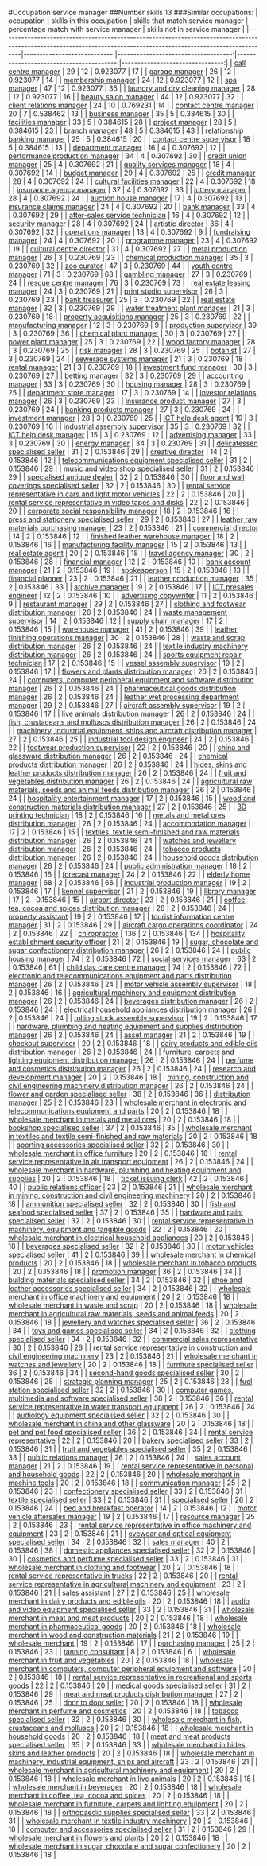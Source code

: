 #Occupation service manager
##Number skills 13
###Similar occupations:
| occupation                                                                                                                                                        |   skills in this occupation |   skills that match service manager |   percentage match with service manager |   skills not in service manager |
|:------------------------------------------------------------------------------------------------------------------------------------------------------------------|----------------------------:|------------------------------------:|----------------------------------------:|--------------------------------:|
| [call centre manager](call_centre_manager.md)                                                                                                                     |                          29 |                                  12 |                                0.923077 |                              17 |
| [garage manager](garage_manager.md)                                                                                                                               |                          26 |                                  12 |                                0.923077 |                              14 |
| [membership manager](membership_manager.md)                                                                                                                       |                          24 |                                  12 |                                0.923077 |                              12 |
| [spa manager](spa_manager.md)                                                                                                                                     |                          47 |                                  12 |                                0.923077 |                              35 |
| [laundry and dry cleaning manager](laundry_and_dry_cleaning_manager.md)                                                                                           |                          28 |                                  12 |                                0.923077 |                              16 |
| [beauty salon manager](beauty_salon_manager.md)                                                                                                                   |                          44 |                                  12 |                                0.923077 |                              32 |
| [client relations manager](client_relations_manager.md)                                                                                                           |                          24 |                                  10 |                                0.769231 |                              14 |
| [contact centre manager](contact_centre_manager.md)                                                                                                               |                          20 |                                   7 |                                0.538462 |                              13 |
| [business manager](business_manager.md)                                                                                                                           |                          35 |                                   5 |                                0.384615 |                              30 |
| [facilities manager](facilities_manager.md)                                                                                                                       |                          33 |                                   5 |                                0.384615 |                              28 |
| [project manager](project_manager.md)                                                                                                                             |                          28 |                                   5 |                                0.384615 |                              23 |
| [branch manager](branch_manager.md)                                                                                                                               |                          48 |                                   5 |                                0.384615 |                              43 |
| [relationship banking manager](relationship_banking_manager.md)                                                                                                   |                          25 |                                   5 |                                0.384615 |                              20 |
| [contact centre supervisor](contact_centre_supervisor.md)                                                                                                         |                          18 |                                   5 |                                0.384615 |                              13 |
| [department manager](department_manager.md)                                                                                                                       |                          16 |                                   4 |                                0.307692 |                              12 |
| [performance production manager](performance_production_manager.md)                                                                                               |                          34 |                                   4 |                                0.307692 |                              30 |
| [credit union manager](credit_union_manager.md)                                                                                                                   |                          25 |                                   4 |                                0.307692 |                              21 |
| [quality services manager](quality_services_manager.md)                                                                                                           |                          18 |                                   4 |                                0.307692 |                              14 |
| [budget manager](budget_manager.md)                                                                                                                               |                          29 |                                   4 |                                0.307692 |                              25 |
| [credit manager](credit_manager.md)                                                                                                                               |                          28 |                                   4 |                                0.307692 |                              24 |
| [cultural facilities manager](cultural_facilities_manager.md)                                                                                                     |                          22 |                                   4 |                                0.307692 |                              18 |
| [insurance agency manager](insurance_agency_manager.md)                                                                                                           |                          37 |                                   4 |                                0.307692 |                              33 |
| [lottery manager](lottery_manager.md)                                                                                                                             |                          28 |                                   4 |                                0.307692 |                              24 |
| [auction house manager](auction_house_manager.md)                                                                                                                 |                          17 |                                   4 |                                0.307692 |                              13 |
| [insurance claims manager](insurance_claims_manager.md)                                                                                                           |                          24 |                                   4 |                                0.307692 |                              20 |
| [bank manager](bank_manager.md)                                                                                                                                   |                          33 |                                   4 |                                0.307692 |                              29 |
| [after-sales service technician](after-sales_service_technician.md)                                                                                               |                          16 |                                   4 |                                0.307692 |                              12 |
| [security manager](security_manager.md)                                                                                                                           |                          28 |                                   4 |                                0.307692 |                              24 |
| [artistic director](artistic_director.md)                                                                                                                         |                          36 |                                   4 |                                0.307692 |                              32 |
| [operations manager](operations_manager.md)                                                                                                                       |                          13 |                                   4 |                                0.307692 |                               9 |
| [fundraising manager](fundraising_manager.md)                                                                                                                     |                          24 |                                   4 |                                0.307692 |                              20 |
| [programme manager](programme_manager.md)                                                                                                                         |                          23 |                                   4 |                                0.307692 |                              19 |
| [cultural centre director](cultural_centre_director.md)                                                                                                           |                          31 |                                   4 |                                0.307692 |                              27 |
| [metal production manager](metal_production_manager.md)                                                                                                           |                          26 |                                   3 |                                0.230769 |                              23 |
| [chemical production manager](chemical_production_manager.md)                                                                                                     |                          35 |                                   3 |                                0.230769 |                              32 |
| [zoo curator](zoo_curator.md)                                                                                                                                     |                          47 |                                   3 |                                0.230769 |                              44 |
| [youth centre manager](youth_centre_manager.md)                                                                                                                   |                          71 |                                   3 |                                0.230769 |                              68 |
| [gambling manager](gambling_manager.md)                                                                                                                           |                          27 |                                   3 |                                0.230769 |                              24 |
| [rescue centre manager](rescue_centre_manager.md)                                                                                                                 |                          76 |                                   3 |                                0.230769 |                              73 |
| [real estate leasing manager](real_estate_leasing_manager.md)                                                                                                     |                          24 |                                   3 |                                0.230769 |                              21 |
| [print studio supervisor](print_studio_supervisor.md)                                                                                                             |                          26 |                                   3 |                                0.230769 |                              23 |
| [bank treasurer](bank_treasurer.md)                                                                                                                               |                          25 |                                   3 |                                0.230769 |                              22 |
| [real estate manager](real_estate_manager.md)                                                                                                                     |                          32 |                                   3 |                                0.230769 |                              29 |
| [water treatment plant manager](water_treatment_plant_manager.md)                                                                                                 |                          21 |                                   3 |                                0.230769 |                              18 |
| [property acquisitions manager](property_acquisitions_manager.md)                                                                                                 |                          25 |                                   3 |                                0.230769 |                              22 |
| [manufacturing manager](manufacturing_manager.md)                                                                                                                 |                          12 |                                   3 |                                0.230769 |                               9 |
| [production supervisor](production_supervisor.md)                                                                                                                 |                          39 |                                   3 |                                0.230769 |                              36 |
| [chemical plant manager](chemical_plant_manager.md)                                                                                                               |                          30 |                                   3 |                                0.230769 |                              27 |
| [power plant manager](power_plant_manager.md)                                                                                                                     |                          25 |                                   3 |                                0.230769 |                              22 |
| [wood factory manager](wood_factory_manager.md)                                                                                                                   |                          28 |                                   3 |                                0.230769 |                              25 |
| [risk manager](risk_manager.md)                                                                                                                                   |                          28 |                                   3 |                                0.230769 |                              25 |
| [botanist](botanist.md)                                                                                                                                           |                          27 |                                   3 |                                0.230769 |                              24 |
| [sewerage systems manager](sewerage_systems_manager.md)                                                                                                           |                          21 |                                   3 |                                0.230769 |                              18 |
| [rental manager](rental_manager.md)                                                                                                                               |                          21 |                                   3 |                                0.230769 |                              18 |
| [investment fund manager](investment_fund_manager.md)                                                                                                             |                          30 |                                   3 |                                0.230769 |                              27 |
| [betting manager](betting_manager.md)                                                                                                                             |                          32 |                                   3 |                                0.230769 |                              29 |
| [accounting manager](accounting_manager.md)                                                                                                                       |                          33 |                                   3 |                                0.230769 |                              30 |
| [housing manager](housing_manager.md)                                                                                                                             |                          28 |                                   3 |                                0.230769 |                              25 |
| [department store manager](department_store_manager.md)                                                                                                           |                          17 |                                   3 |                                0.230769 |                              14 |
| [investor relations manager](investor_relations_manager.md)                                                                                                       |                          26 |                                   3 |                                0.230769 |                              23 |
| [insurance product manager](insurance_product_manager.md)                                                                                                         |                          27 |                                   3 |                                0.230769 |                              24 |
| [banking products manager](banking_products_manager.md)                                                                                                           |                          27 |                                   3 |                                0.230769 |                              24 |
| [investment manager](investment_manager.md)                                                                                                                       |                          28 |                                   3 |                                0.230769 |                              25 |
| [ICT help desk agent](ICT_help_desk_agent.md)                                                                                                                     |                          19 |                                   3 |                                0.230769 |                              16 |
| [industrial assembly supervisor](industrial_assembly_supervisor.md)                                                                                               |                          35 |                                   3 |                                0.230769 |                              32 |
| [ICT help desk manager](ICT_help_desk_manager.md)                                                                                                                 |                          15 |                                   3 |                                0.230769 |                              12 |
| [advertising manager](advertising_manager.md)                                                                                                                     |                          33 |                                   3 |                                0.230769 |                              30 |
| [energy manager](energy_manager.md)                                                                                                                               |                          34 |                                   3 |                                0.230769 |                              31 |
| [delicatessen specialised seller](delicatessen_specialised_seller.md)                                                                                             |                          31 |                                   2 |                                0.153846 |                              29 |
| [creative director](creative_director.md)                                                                                                                         |                          14 |                                   2 |                                0.153846 |                              12 |
| [telecommunications equipment specialised seller](telecommunications_equipment_specialised_seller.md)                                                             |                          31 |                                   2 |                                0.153846 |                              29 |
| [music and video shop specialised seller](music_and_video_shop_specialised_seller.md)                                                                             |                          31 |                                   2 |                                0.153846 |                              29 |
| [specialised antique dealer](specialised_antique_dealer.md)                                                                                                       |                          32 |                                   2 |                                0.153846 |                              30 |
| [floor and wall coverings specialised seller](floor_and_wall_coverings_specialised_seller.md)                                                                     |                          32 |                                   2 |                                0.153846 |                              30 |
| [rental service representative in cars and light motor vehicles](rental_service_representative_in_cars_and_light_motor_vehicles.md)                               |                          22 |                                   2 |                                0.153846 |                              20 |
| [rental service representative in video tapes and disks](rental_service_representative_in_video_tapes_and_disks.md)                                               |                          22 |                                   2 |                                0.153846 |                              20 |
| [corporate social responsibility manager](corporate_social_responsibility_manager.md)                                                                             |                          18 |                                   2 |                                0.153846 |                              16 |
| [press and stationery specialised seller](press_and_stationery_specialised_seller.md)                                                                             |                          29 |                                   2 |                                0.153846 |                              27 |
| [leather raw materials purchasing manager](leather_raw_materials_purchasing_manager.md)                                                                           |                          23 |                                   2 |                                0.153846 |                              21 |
| [commercial director](commercial_director.md)                                                                                                                     |                          14 |                                   2 |                                0.153846 |                              12 |
| [finished leather warehouse manager](finished_leather_warehouse_manager.md)                                                                                       |                          18 |                                   2 |                                0.153846 |                              16 |
| [manufacturing facility manager](manufacturing_facility_manager.md)                                                                                               |                          15 |                                   2 |                                0.153846 |                              13 |
| [real estate agent](real_estate_agent.md)                                                                                                                         |                          20 |                                   2 |                                0.153846 |                              18 |
| [travel agency manager](travel_agency_manager.md)                                                                                                                 |                          30 |                                   2 |                                0.153846 |                              28 |
| [financial manager](financial_manager.md)                                                                                                                         |                          12 |                                   2 |                                0.153846 |                              10 |
| [bank account manager](bank_account_manager.md)                                                                                                                   |                          21 |                                   2 |                                0.153846 |                              19 |
| [spokesperson](spokesperson.md)                                                                                                                                   |                          15 |                                   2 |                                0.153846 |                              13 |
| [financial planner](financial_planner.md)                                                                                                                         |                          23 |                                   2 |                                0.153846 |                              21 |
| [leather production manager](leather_production_manager.md)                                                                                                       |                          35 |                                   2 |                                0.153846 |                              33 |
| [archive manager](archive_manager.md)                                                                                                                             |                          19 |                                   2 |                                0.153846 |                              17 |
| [ICT presales engineer](ICT_presales_engineer.md)                                                                                                                 |                          12 |                                   2 |                                0.153846 |                              10 |
| [advertising copywriter](advertising_copywriter.md)                                                                                                               |                          11 |                                   2 |                                0.153846 |                               9 |
| [restaurant manager](restaurant_manager.md)                                                                                                                       |                          29 |                                   2 |                                0.153846 |                              27 |
| [clothing and footwear distribution manager](clothing_and_footwear_distribution_manager.md)                                                                       |                          26 |                                   2 |                                0.153846 |                              24 |
| [waste management supervisor](waste_management_supervisor.md)                                                                                                     |                          14 |                                   2 |                                0.153846 |                              12 |
| [supply chain manager](supply_chain_manager.md)                                                                                                                   |                          17 |                                   2 |                                0.153846 |                              15 |
| [warehouse manager](warehouse_manager.md)                                                                                                                         |                          41 |                                   2 |                                0.153846 |                              39 |
| [leather finishing operations manager](leather_finishing_operations_manager.md)                                                                                   |                          30 |                                   2 |                                0.153846 |                              28 |
| [waste and scrap distribution manager](waste_and_scrap_distribution_manager.md)                                                                                   |                          26 |                                   2 |                                0.153846 |                              24 |
| [textile industry machinery distribution manager](textile_industry_machinery_distribution_manager.md)                                                             |                          26 |                                   2 |                                0.153846 |                              24 |
| [sports equipment repair technician](sports_equipment_repair_technician.md)                                                                                       |                          17 |                                   2 |                                0.153846 |                              15 |
| [vessel assembly supervisor](vessel_assembly_supervisor.md)                                                                                                       |                          19 |                                   2 |                                0.153846 |                              17 |
| [flowers and plants distribution manager](flowers_and_plants_distribution_manager.md)                                                                             |                          26 |                                   2 |                                0.153846 |                              24 |
| [computers, computer peripheral equipment and software distribution manager](computers,_computer_peripheral_equipment_and_software_distribution_manager.md)       |                          26 |                                   2 |                                0.153846 |                              24 |
| [pharmaceutical goods distribution manager](pharmaceutical_goods_distribution_manager.md)                                                                         |                          26 |                                   2 |                                0.153846 |                              24 |
| [leather wet processing department manager](leather_wet_processing_department_manager.md)                                                                         |                          29 |                                   2 |                                0.153846 |                              27 |
| [aircraft assembly supervisor](aircraft_assembly_supervisor.md)                                                                                                   |                          19 |                                   2 |                                0.153846 |                              17 |
| [live animals distribution manager](live_animals_distribution_manager.md)                                                                                         |                          26 |                                   2 |                                0.153846 |                              24 |
| [fish, crustaceans and molluscs distribution manager](fish,_crustaceans_and_molluscs_distribution_manager.md)                                                     |                          26 |                                   2 |                                0.153846 |                              24 |
| [machinery, industrial equipment, ships and aircraft distribution manager](machinery,_industrial_equipment,_ships_and_aircraft_distribution_manager.md)           |                          27 |                                   2 |                                0.153846 |                              25 |
| [industrial tool design engineer](industrial_tool_design_engineer.md)                                                                                             |                          24 |                                   2 |                                0.153846 |                              22 |
| [footwear production supervisor](footwear_production_supervisor.md)                                                                                               |                          22 |                                   2 |                                0.153846 |                              20 |
| [china and glassware distribution manager](china_and_glassware_distribution_manager.md)                                                                           |                          26 |                                   2 |                                0.153846 |                              24 |
| [chemical products distribution manager](chemical_products_distribution_manager.md)                                                                               |                          26 |                                   2 |                                0.153846 |                              24 |
| [hides, skins and leather products distribution manager](hides,_skins_and_leather_products_distribution_manager.md)                                               |                          26 |                                   2 |                                0.153846 |                              24 |
| [fruit and vegetables distribution manager](fruit_and_vegetables_distribution_manager.md)                                                                         |                          26 |                                   2 |                                0.153846 |                              24 |
| [agricultural raw materials, seeds and animal feeds distribution manager](agricultural_raw_materials,_seeds_and_animal_feeds_distribution_manager.md)             |                          26 |                                   2 |                                0.153846 |                              24 |
| [hospitality entertainment manager](hospitality_entertainment_manager.md)                                                                                         |                          17 |                                   2 |                                0.153846 |                              15 |
| [wood and construction materials distribution manager](wood_and_construction_materials_distribution_manager.md)                                                   |                          27 |                                   2 |                                0.153846 |                              25 |
| [3D printing technician](3D_printing_technician.md)                                                                                                               |                          18 |                                   2 |                                0.153846 |                              16 |
| [metals and metal ores distribution manager](metals_and_metal_ores_distribution_manager.md)                                                                       |                          26 |                                   2 |                                0.153846 |                              24 |
| [accommodation manager](accommodation_manager.md)                                                                                                                 |                          17 |                                   2 |                                0.153846 |                              15 |
| [textiles, textile semi-finished and raw materials distribution manager](textiles,_textile_semi-finished_and_raw_materials_distribution_manager.md)               |                          26 |                                   2 |                                0.153846 |                              24 |
| [watches and jewellery distribution manager](watches_and_jewellery_distribution_manager.md)                                                                       |                          26 |                                   2 |                                0.153846 |                              24 |
| [tobacco products distribution manager](tobacco_products_distribution_manager.md)                                                                                 |                          26 |                                   2 |                                0.153846 |                              24 |
| [household goods distribution manager](household_goods_distribution_manager.md)                                                                                   |                          26 |                                   2 |                                0.153846 |                              24 |
| [public administration manager](public_administration_manager.md)                                                                                                 |                          18 |                                   2 |                                0.153846 |                              16 |
| [forecast manager](forecast_manager.md)                                                                                                                           |                          24 |                                   2 |                                0.153846 |                              22 |
| [elderly home manager](elderly_home_manager.md)                                                                                                                   |                          68 |                                   2 |                                0.153846 |                              66 |
| [industrial production manager](industrial_production_manager.md)                                                                                                 |                          19 |                                   2 |                                0.153846 |                              17 |
| [kennel supervisor](kennel_supervisor.md)                                                                                                                         |                          21 |                                   2 |                                0.153846 |                              19 |
| [library manager](library_manager.md)                                                                                                                             |                          17 |                                   2 |                                0.153846 |                              15 |
| [airport director](airport_director.md)                                                                                                                           |                          23 |                                   2 |                                0.153846 |                              21 |
| [coffee, tea, cocoa and spices distribution manager](coffee,_tea,_cocoa_and_spices_distribution_manager.md)                                                       |                          26 |                                   2 |                                0.153846 |                              24 |
| [property assistant](property_assistant.md)                                                                                                                       |                          19 |                                   2 |                                0.153846 |                              17 |
| [tourist information centre manager](tourist_information_centre_manager.md)                                                                                       |                          31 |                                   2 |                                0.153846 |                              29 |
| [aircraft cargo operations coordinator](aircraft_cargo_operations_coordinator.md)                                                                                 |                          24 |                                   2 |                                0.153846 |                              22 |
| [chiropractor](chiropractor.md)                                                                                                                                   |                         136 |                                   2 |                                0.153846 |                             134 |
| [hospitality establishment security officer](hospitality_establishment_security_officer.md)                                                                       |                          21 |                                   2 |                                0.153846 |                              19 |
| [sugar, chocolate and sugar confectionery distribution manager](sugar,_chocolate_and_sugar_confectionery_distribution_manager.md)                                 |                          26 |                                   2 |                                0.153846 |                              24 |
| [public housing manager](public_housing_manager.md)                                                                                                               |                          74 |                                   2 |                                0.153846 |                              72 |
| [social services manager](social_services_manager.md)                                                                                                             |                          63 |                                   2 |                                0.153846 |                              61 |
| [child day care centre manager](child_day_care_centre_manager.md)                                                                                                 |                          74 |                                   2 |                                0.153846 |                              72 |
| [electronic and telecommunications equipment and parts distribution manager](electronic_and_telecommunications_equipment_and_parts_distribution_manager.md)       |                          26 |                                   2 |                                0.153846 |                              24 |
| [motor vehicle assembly supervisor](motor_vehicle_assembly_supervisor.md)                                                                                         |                          18 |                                   2 |                                0.153846 |                              16 |
| [agricultural machinery and equipment distribution manager](agricultural_machinery_and_equipment_distribution_manager.md)                                         |                          26 |                                   2 |                                0.153846 |                              24 |
| [beverages distribution manager](beverages_distribution_manager.md)                                                                                               |                          26 |                                   2 |                                0.153846 |                              24 |
| [electrical household appliances distribution manager](electrical_household_appliances_distribution_manager.md)                                                   |                          26 |                                   2 |                                0.153846 |                              24 |
| [rolling stock assembly supervisor](rolling_stock_assembly_supervisor.md)                                                                                         |                          19 |                                   2 |                                0.153846 |                              17 |
| [hardware, plumbing and heating equipment and supplies distribution manager](hardware,_plumbing_and_heating_equipment_and_supplies_distribution_manager.md)       |                          26 |                                   2 |                                0.153846 |                              24 |
| [asset manager](asset_manager.md)                                                                                                                                 |                          21 |                                   2 |                                0.153846 |                              19 |
| [checkout supervisor](checkout_supervisor.md)                                                                                                                     |                          20 |                                   2 |                                0.153846 |                              18 |
| [dairy products and edible oils distribution manager](dairy_products_and_edible_oils_distribution_manager.md)                                                     |                          26 |                                   2 |                                0.153846 |                              24 |
| [furniture, carpets and lighting equipment distribution manager](furniture,_carpets_and_lighting_equipment_distribution_manager.md)                               |                          26 |                                   2 |                                0.153846 |                              24 |
| [perfume and cosmetics distribution manager](perfume_and_cosmetics_distribution_manager.md)                                                                       |                          26 |                                   2 |                                0.153846 |                              24 |
| [research and development manager](research_and_development_manager.md)                                                                                           |                          20 |                                   2 |                                0.153846 |                              18 |
| [mining, construction and civil engineering machinery distribution manager](mining,_construction_and_civil_engineering_machinery_distribution_manager.md)         |                          26 |                                   2 |                                0.153846 |                              24 |
| [flower and garden specialised seller](flower_and_garden_specialised_seller.md)                                                                                   |                          38 |                                   2 |                                0.153846 |                              36 |
| [distribution manager](distribution_manager.md)                                                                                                                   |                          25 |                                   2 |                                0.153846 |                              23 |
| [wholesale merchant in electronic and telecommunications equipment and parts](wholesale_merchant_in_electronic_and_telecommunications_equipment_and_parts.md)     |                          20 |                                   2 |                                0.153846 |                              18 |
| [wholesale merchant in metals and metal ores](wholesale_merchant_in_metals_and_metal_ores.md)                                                                     |                          20 |                                   2 |                                0.153846 |                              18 |
| [bookshop specialised seller](bookshop_specialised_seller.md)                                                                                                     |                          37 |                                   2 |                                0.153846 |                              35 |
| [wholesale merchant in textiles and textile semi-finished and raw materials](wholesale_merchant_in_textiles_and_textile_semi-finished_and_raw_materials.md)       |                          20 |                                   2 |                                0.153846 |                              18 |
| [sporting accessories specialised seller](sporting_accessories_specialised_seller.md)                                                                             |                          32 |                                   2 |                                0.153846 |                              30 |
| [wholesale merchant in office furniture](wholesale_merchant_in_office_furniture.md)                                                                               |                          20 |                                   2 |                                0.153846 |                              18 |
| [rental service representative in air transport equipment](rental_service_representative_in_air_transport_equipment.md)                                           |                          26 |                                   2 |                                0.153846 |                              24 |
| [wholesale merchant in hardware, plumbing and heating equipment and supplies](wholesale_merchant_in_hardware,_plumbing_and_heating_equipment_and_supplies.md)     |                          20 |                                   2 |                                0.153846 |                              18 |
| [ticket issuing clerk](ticket_issuing_clerk.md)                                                                                                                   |                          42 |                                   2 |                                0.153846 |                              40 |
| [public relations officer](public_relations_officer.md)                                                                                                           |                          23 |                                   2 |                                0.153846 |                              21 |
| [wholesale merchant in mining, construction and civil engineering machinery](wholesale_merchant_in_mining,_construction_and_civil_engineering_machinery.md)       |                          20 |                                   2 |                                0.153846 |                              18 |
| [ammunition specialised seller](ammunition_specialised_seller.md)                                                                                                 |                          32 |                                   2 |                                0.153846 |                              30 |
| [fish and seafood specialised seller](fish_and_seafood_specialised_seller.md)                                                                                     |                          37 |                                   2 |                                0.153846 |                              35 |
| [hardware and paint specialised seller](hardware_and_paint_specialised_seller.md)                                                                                 |                          32 |                                   2 |                                0.153846 |                              30 |
| [rental service representative in machinery, equipment and tangible goods](rental_service_representative_in_machinery,_equipment_and_tangible_goods.md)           |                          22 |                                   2 |                                0.153846 |                              20 |
| [wholesale merchant in electrical household appliances](wholesale_merchant_in_electrical_household_appliances.md)                                                 |                          20 |                                   2 |                                0.153846 |                              18 |
| [beverages specialised seller](beverages_specialised_seller.md)                                                                                                   |                          32 |                                   2 |                                0.153846 |                              30 |
| [motor vehicles specialised seller](motor_vehicles_specialised_seller.md)                                                                                         |                          41 |                                   2 |                                0.153846 |                              39 |
| [wholesale merchant in chemical products](wholesale_merchant_in_chemical_products.md)                                                                             |                          20 |                                   2 |                                0.153846 |                              18 |
| [wholesale merchant in tobacco products](wholesale_merchant_in_tobacco_products.md)                                                                               |                          20 |                                   2 |                                0.153846 |                              18 |
| [promotion manager](promotion_manager.md)                                                                                                                         |                          36 |                                   2 |                                0.153846 |                              34 |
| [building materials specialised seller](building_materials_specialised_seller.md)                                                                                 |                          34 |                                   2 |                                0.153846 |                              32 |
| [shoe and leather accessories specialised seller](shoe_and_leather_accessories_specialised_seller.md)                                                             |                          34 |                                   2 |                                0.153846 |                              32 |
| [wholesale merchant in office machinery and equipment](wholesale_merchant_in_office_machinery_and_equipment.md)                                                   |                          20 |                                   2 |                                0.153846 |                              18 |
| [wholesale merchant in waste and scrap](wholesale_merchant_in_waste_and_scrap.md)                                                                                 |                          20 |                                   2 |                                0.153846 |                              18 |
| [wholesale merchant in agricultural raw materials, seeds and animal feeds](wholesale_merchant_in_agricultural_raw_materials,_seeds_and_animal_feeds.md)           |                          20 |                                   2 |                                0.153846 |                              18 |
| [jewellery and watches specialised seller](jewellery_and_watches_specialised_seller.md)                                                                           |                          36 |                                   2 |                                0.153846 |                              34 |
| [toys and games specialised seller](toys_and_games_specialised_seller.md)                                                                                         |                          34 |                                   2 |                                0.153846 |                              32 |
| [clothing specialised seller](clothing_specialised_seller.md)                                                                                                     |                          34 |                                   2 |                                0.153846 |                              32 |
| [commercial sales representative](commercial_sales_representative.md)                                                                                             |                          30 |                                   2 |                                0.153846 |                              28 |
| [rental service representative in construction and civil engineering machinery](rental_service_representative_in_construction_and_civil_engineering_machinery.md) |                          23 |                                   2 |                                0.153846 |                              21 |
| [wholesale merchant in watches and jewellery](wholesale_merchant_in_watches_and_jewellery.md)                                                                     |                          20 |                                   2 |                                0.153846 |                              18 |
| [furniture specialised seller](furniture_specialised_seller.md)                                                                                                   |                          36 |                                   2 |                                0.153846 |                              34 |
| [second-hand goods specialised seller](second-hand_goods_specialised_seller.md)                                                                                   |                          30 |                                   2 |                                0.153846 |                              28 |
| [strategic planning manager](strategic_planning_manager.md)                                                                                                       |                          25 |                                   2 |                                0.153846 |                              23 |
| [fuel station specialised seller](fuel_station_specialised_seller.md)                                                                                             |                          32 |                                   2 |                                0.153846 |                              30 |
| [computer games, multimedia and software specialised seller](computer_games,_multimedia_and_software_specialised_seller.md)                                       |                          38 |                                   2 |                                0.153846 |                              36 |
| [rental service representative in water transport equipment](rental_service_representative_in_water_transport_equipment.md)                                       |                          26 |                                   2 |                                0.153846 |                              24 |
| [audiology equipment specialised seller](audiology_equipment_specialised_seller.md)                                                                               |                          32 |                                   2 |                                0.153846 |                              30 |
| [wholesale merchant in china and other glassware](wholesale_merchant_in_china_and_other_glassware.md)                                                             |                          20 |                                   2 |                                0.153846 |                              18 |
| [pet and pet food specialised seller](pet_and_pet_food_specialised_seller.md)                                                                                     |                          36 |                                   2 |                                0.153846 |                              34 |
| [rental service representative](rental_service_representative.md)                                                                                                 |                          22 |                                   2 |                                0.153846 |                              20 |
| [bakery specialised seller](bakery_specialised_seller.md)                                                                                                         |                          33 |                                   2 |                                0.153846 |                              31 |
| [fruit and vegetables specialised seller](fruit_and_vegetables_specialised_seller.md)                                                                             |                          35 |                                   2 |                                0.153846 |                              33 |
| [public relations manager](public_relations_manager.md)                                                                                                           |                          26 |                                   2 |                                0.153846 |                              24 |
| [sales account manager](sales_account_manager.md)                                                                                                                 |                          21 |                                   2 |                                0.153846 |                              19 |
| [rental service representative in personal and household goods](rental_service_representative_in_personal_and_household_goods.md)                                 |                          22 |                                   2 |                                0.153846 |                              20 |
| [wholesale merchant in machine tools](wholesale_merchant_in_machine_tools.md)                                                                                     |                          20 |                                   2 |                                0.153846 |                              18 |
| [communication manager](communication_manager.md)                                                                                                                 |                          25 |                                   2 |                                0.153846 |                              23 |
| [confectionery specialised seller](confectionery_specialised_seller.md)                                                                                           |                          33 |                                   2 |                                0.153846 |                              31 |
| [textile specialised seller](textile_specialised_seller.md)                                                                                                       |                          33 |                                   2 |                                0.153846 |                              31 |
| [specialised seller](specialised_seller.md)                                                                                                                       |                          26 |                                   2 |                                0.153846 |                              24 |
| [bed and breakfast operator](bed_and_breakfast_operator.md)                                                                                                       |                          14 |                                   2 |                                0.153846 |                              12 |
| [motor vehicle aftersales manager](motor_vehicle_aftersales_manager.md)                                                                                           |                          19 |                                   2 |                                0.153846 |                              17 |
| [resource manager](resource_manager.md)                                                                                                                           |                          25 |                                   2 |                                0.153846 |                              23 |
| [rental service representative in office machinery and equipment](rental_service_representative_in_office_machinery_and_equipment.md)                             |                          23 |                                   2 |                                0.153846 |                              21 |
| [eyewear and optical equipment specialised seller](eyewear_and_optical_equipment_specialised_seller.md)                                                           |                          34 |                                   2 |                                0.153846 |                              32 |
| [sales manager](sales_manager.md)                                                                                                                                 |                          40 |                                   2 |                                0.153846 |                              38 |
| [domestic appliances specialised seller](domestic_appliances_specialised_seller.md)                                                                               |                          32 |                                   2 |                                0.153846 |                              30 |
| [cosmetics and perfume specialised seller](cosmetics_and_perfume_specialised_seller.md)                                                                           |                          33 |                                   2 |                                0.153846 |                              31 |
| [wholesale merchant in clothing and footwear](wholesale_merchant_in_clothing_and_footwear.md)                                                                     |                          20 |                                   2 |                                0.153846 |                              18 |
| [rental service representative in trucks](rental_service_representative_in_trucks.md)                                                                             |                          22 |                                   2 |                                0.153846 |                              20 |
| [rental service representative in agricultural machinery and equipment](rental_service_representative_in_agricultural_machinery_and_equipment.md)                 |                          23 |                                   2 |                                0.153846 |                              21 |
| [sales assistant](sales_assistant.md)                                                                                                                             |                          27 |                                   2 |                                0.153846 |                              25 |
| [wholesale merchant in dairy products and edible oils](wholesale_merchant_in_dairy_products_and_edible_oils.md)                                                   |                          20 |                                   2 |                                0.153846 |                              18 |
| [audio and video equipment specialised seller](audio_and_video_equipment_specialised_seller.md)                                                                   |                          33 |                                   2 |                                0.153846 |                              31 |
| [wholesale merchant in meat and meat products](wholesale_merchant_in_meat_and_meat_products.md)                                                                   |                          20 |                                   2 |                                0.153846 |                              18 |
| [wholesale merchant in pharmaceutical goods](wholesale_merchant_in_pharmaceutical_goods.md)                                                                       |                          20 |                                   2 |                                0.153846 |                              18 |
| [wholesale merchant in wood and construction materials](wholesale_merchant_in_wood_and_construction_materials.md)                                                 |                          21 |                                   2 |                                0.153846 |                              19 |
| [wholesale merchant](wholesale_merchant.md)                                                                                                                       |                          19 |                                   2 |                                0.153846 |                              17 |
| [purchasing manager](purchasing_manager.md)                                                                                                                       |                          25 |                                   2 |                                0.153846 |                              23 |
| [tanning consultant](tanning_consultant.md)                                                                                                                       |                           8 |                                   2 |                                0.153846 |                               6 |
| [wholesale merchant in fruit and vegetables](wholesale_merchant_in_fruit_and_vegetables.md)                                                                       |                          20 |                                   2 |                                0.153846 |                              18 |
| [wholesale merchant in computers, computer peripheral equipment and software](wholesale_merchant_in_computers,_computer_peripheral_equipment_and_software.md)     |                          20 |                                   2 |                                0.153846 |                              18 |
| [rental service representative in recreational and sports goods](rental_service_representative_in_recreational_and_sports_goods.md)                               |                          22 |                                   2 |                                0.153846 |                              20 |
| [medical goods specialised seller](medical_goods_specialised_seller.md)                                                                                           |                          31 |                                   2 |                                0.153846 |                              29 |
| [meat and meat products distribution manager](meat_and_meat_products_distribution_manager.md)                                                                     |                          27 |                                   2 |                                0.153846 |                              25 |
| [door to door seller](door_to_door_seller.md)                                                                                                                     |                          20 |                                   2 |                                0.153846 |                              18 |
| [wholesale merchant in perfume and cosmetics](wholesale_merchant_in_perfume_and_cosmetics.md)                                                                     |                          20 |                                   2 |                                0.153846 |                              18 |
| [tobacco specialised seller](tobacco_specialised_seller.md)                                                                                                       |                          32 |                                   2 |                                0.153846 |                              30 |
| [wholesale merchant in fish, crustaceans and molluscs](wholesale_merchant_in_fish,_crustaceans_and_molluscs.md)                                                   |                          20 |                                   2 |                                0.153846 |                              18 |
| [wholesale merchant in household goods](wholesale_merchant_in_household_goods.md)                                                                                 |                          20 |                                   2 |                                0.153846 |                              18 |
| [meat and meat products specialised seller](meat_and_meat_products_specialised_seller.md)                                                                         |                          35 |                                   2 |                                0.153846 |                              33 |
| [wholesale merchant in hides, skins and leather products](wholesale_merchant_in_hides,_skins_and_leather_products.md)                                             |                          20 |                                   2 |                                0.153846 |                              18 |
| [wholesale merchant in machinery, industrial equipment, ships and aircraft](wholesale_merchant_in_machinery,_industrial_equipment,_ships_and_aircraft.md)         |                          23 |                                   2 |                                0.153846 |                              21 |
| [wholesale merchant in agricultural machinery and equipment](wholesale_merchant_in_agricultural_machinery_and_equipment.md)                                       |                          20 |                                   2 |                                0.153846 |                              18 |
| [wholesale merchant in live animals](wholesale_merchant_in_live_animals.md)                                                                                       |                          20 |                                   2 |                                0.153846 |                              18 |
| [wholesale merchant in beverages](wholesale_merchant_in_beverages.md)                                                                                             |                          20 |                                   2 |                                0.153846 |                              18 |
| [wholesale merchant in coffee, tea, cocoa and spices](wholesale_merchant_in_coffee,_tea,_cocoa_and_spices.md)                                                     |                          20 |                                   2 |                                0.153846 |                              18 |
| [wholesale merchant in furniture, carpets and lighting equipment](wholesale_merchant_in_furniture,_carpets_and_lighting_equipment.md)                             |                          20 |                                   2 |                                0.153846 |                              18 |
| [orthopaedic supplies specialised seller](orthopaedic_supplies_specialised_seller.md)                                                                             |                          33 |                                   2 |                                0.153846 |                              31 |
| [wholesale merchant in textile industry machinery](wholesale_merchant_in_textile_industry_machinery.md)                                                           |                          20 |                                   2 |                                0.153846 |                              18 |
| [computer and accessories specialised seller](computer_and_accessories_specialised_seller.md)                                                                     |                          31 |                                   2 |                                0.153846 |                              29 |
| [wholesale merchant in flowers and plants](wholesale_merchant_in_flowers_and_plants.md)                                                                           |                          20 |                                   2 |                                0.153846 |                              18 |
| [wholesale merchant in sugar, chocolate and sugar confectionery](wholesale_merchant_in_sugar,_chocolate_and_sugar_confectionery.md)                               |                          20 |                                   2 |                                0.153846 |                              18 |
